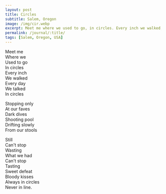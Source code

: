 ```yaml
---
layout: post
title: Circles
subtitle: Salem, Oregon
image: /img/cir.webp
excerpt: Meet me where we used to go, in circles. Every inch we walked, every day we talked in circles ...
permalink: /journal/:title/
tags: [Salem, Oregon, USA]
---
```


Meet me  
Where we  
Used to go  
In circles  
Every inch  
We walked  
Every day  
We talked  
In circles  

Stopping only  
At our faves  
Dark dives  
Shooting pool  
Drifting slowly  
From our stools  

Still  
Can't stop  
Wasting  
What we had  
Can't stop  
Tasting  
Sweet defeat  
Bloody kisses  
Always in circles  
Never in line.  
